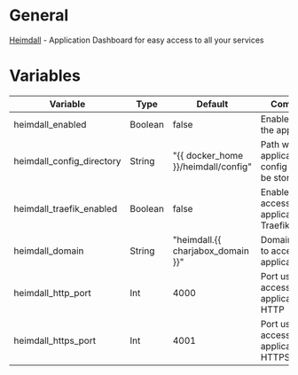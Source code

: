 # General
[Heimdall](https://heimdall.site/) - Application Dashboard for easy access to all your services

# Variables

| Variable                  | Type    | Default                             | Comment                                          |
|---------------------------|---------|-------------------------------------|--------------------------------------------------|
| heimdall_enabled          | Boolean | false                               | Enable/Disable the application                   |
| heimdall_config_directory | String  | "{{ docker_home }}/heimdall/config" | Path were application config should be stored    |
| heimdall_traefik_enabled  | Boolean | false                               | Enable/Disable access to application via Traefik |
| heimdall_domain           | String  | "heimdall.{{ charjabox_domain }}"   | Domain used to access the application            |
| heimdall_http_port        | Int     | 4000                                | Port used to access the application via HTTP     |
| heimdall_https_port       | Int     | 4001                                | Port used to access the application via HTTPS    |
